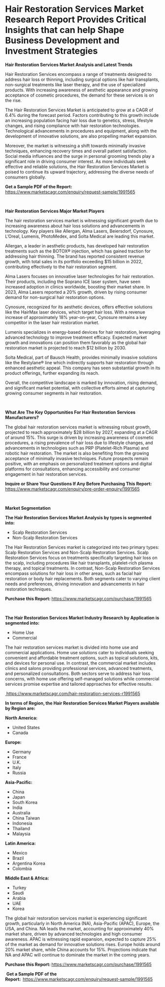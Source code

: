 <p><h1>Hair Restoration Services Market Research Report Provides Critical Insights that can help Shape Business Development and Investment Strategies</h1></p><p><strong>Hair Restoration Services Market Analysis and Latest Trends</strong></p>
<p><p>Hair Restoration Services encompass a range of treatments designed to address hair loss or thinning, including surgical options like hair transplants, non-surgical treatments like laser therapy, and the use of specialized products. With increasing awareness of aesthetic appearance and growing acceptance of cosmetic procedures, the demand for these services is on the rise.</p><p>The Hair Restoration Services Market is anticipated to grow at a CAGR of 6.4% during the forecast period. Factors contributing to this growth include an increasing population facing hair loss due to genetics, stress, lifestyle changes, and rising compliance with hair restoration technologies. Technological advancements in procedures and equipment, along with the development of innovative solutions, are also propelling market expansion.</p><p>Moreover, the market is witnessing a shift towards minimally invasive techniques, enhancing recovery times and overall patient satisfaction. Social media influences and the surge in personal grooming trends play a significant role in driving consumer interest. As more individuals seek effective and reliable solutions, the Hair Restoration Services Market is poised to continue its upward trajectory, addressing the diverse needs of consumers globally.</p></p>
<p><strong>Get a Sample PDF of the Report:&nbsp;</strong> <a href="https://www.marketscagr.com/enquiry/request-sample/1991565?utm_campaign=3358&utm_medium=2&utm_source=Github&utm_content=ia&utm_term=19042025&utm_id=hair-restoration-services">https://www.marketscagr.com/enquiry/request-sample/1991565</a></p>
<p>&nbsp;</p>
<p><strong>Hair Restoration Services Major Market Players</strong></p>
<p><p>The hair restoration services market is witnessing significant growth due to increasing awareness about hair loss solutions and advancements in technology. Key players like Allergan, Alma Lasers, Beiersdorf, Cynosure, L’Oreal, Lumenis, PhotoMedex, and Solta Medical are leading this market. </p><p>Allergan, a leader in aesthetic products, has developed hair restoration treatments such as the BOTOX® injection, which has gained traction for addressing hair thinning. The brand has reported consistent revenue growth, with total sales in its portfolio exceeding $15 billion in 2022, contributing effectively to the hair restoration segment.</p><p>Alma Lasers focuses on innovative laser technologies for hair restoration. Their products, including the Soprano ICE laser system, have seen increased adoption in clinics worldwide, boosting their market share. In 2023, Alma Lasers reported a 20% growth, driven by rising consumer demand for non-surgical hair restoration options.</p><p>Cynosure, recognized for its aesthetic devices, offers effective solutions like the HairMax laser devices, which target hair loss. With a revenue increase of approximately 18% year-on-year, Cynosure remains a key competitor in the laser hair restoration market.</p><p>Lumenis specializes in energy-based devices for hair restoration, leveraging advanced technology to improve treatment efficacy. Expected market growth and innovations can position them favorably as the global hair restoration market is projected to reach $12 billion by 2030.</p><p>Solta Medical, part of Bausch Health, provides minimally invasive solutions like the Restylane® line which indirectly supports hair restoration through enhanced aesthetic appeal. This company has seen substantial growth in its product offerings, further expanding its reach.</p><p>Overall, the competitive landscape is marked by innovation, rising demand, and significant market potential, with collective efforts aimed at capturing growing consumer segments in hair restoration.</p></p>
<p>&nbsp;</p>
<p><strong>What Are The Key Opportunities For Hair Restoration Services Manufacturers?</strong></p>
<p><p>The global hair restoration services market is witnessing robust growth, projected to reach approximately $28 billion by 2027, expanding at a CAGR of around 15%. This surge is driven by increasing awareness of cosmetic procedures, a rising prevalence of hair loss due to lifestyle changes, and advancements in technologies such as PRP (Platelet-Rich Plasma) and robotic hair restoration. The market is also benefiting from the growing acceptance of minimally invasive techniques. Future prospects remain positive, with an emphasis on personalized treatment options and digital platforms for consultations, enhancing accessibility and consumer engagement in hair restoration services.</p></p>
<p><strong>Inquire or Share Your Questions If Any Before Purchasing This Report:</strong> <a href="https://www.marketscagr.com/enquiry/pre-order-enquiry/1991565?utm_campaign=3358&utm_medium=2&utm_source=Github&utm_content=ia&utm_term=19042025&utm_id=hair-restoration-services">https://www.marketscagr.com/enquiry/pre-order-enquiry/1991565</a></p>
<p>&nbsp;</p>
<p><strong>Market Segmentation</strong></p>
<p><strong>The Hair Restoration Services Market Analysis by types is segmented into:</strong></p>
<p><ul><li>Scalp Restoration Services</li><li>Non-Scalp Restoration Services</li></ul></p>
<p><p>The Hair Restoration Services market is categorized into two primary types: Scalp Restoration Services and Non-Scalp Restoration Services. Scalp Restoration Services focus on treatments specifically targeting hair loss on the scalp, including procedures like hair transplants, platelet-rich plasma therapy, and topical treatments. In contrast, Non-Scalp Restoration Services encompass solutions for hair loss in other areas, such as facial hair restoration or body hair replacements. Both segments cater to varying client needs and preferences, driving innovation and advancements in hair restoration techniques.</p></p>
<p><strong>Purchase this Report:&nbsp;</strong><a href="https://www.marketscagr.com/purchase/1991565?utm_campaign=3358&utm_medium=2&utm_source=Github&utm_content=ia&utm_term=19042025&utm_id=hair-restoration-services">https://www.marketscagr.com/purchase/1991565</a></p>
<p>&nbsp;</p>
<p><strong>The Hair Restoration Services Market Industry Research by Application is segmented into:</strong></p>
<p><ul><li>Home Use</li><li>Commercial</li></ul></p>
<p><p>The hair restoration services market is divided into home use and commercial applications. Home use solutions cater to individuals seeking convenient and affordable treatment options, such as topical solutions, kits, and devices for personal use. In contrast, the commercial market includes clinics and salons providing professional services, advanced treatments, and personalized consultations. Both sectors serve to address hair loss concerns, with home use offering self-managed solutions while commercial services promise expertise and tailored approaches for effective results.</p></p>
<p><a href="https://www.marketscagr.com/hair-restoration-services-r1991565?utm_campaign=3358&utm_medium=2&utm_source=Github&utm_content=ia&utm_term=19042025&utm_id=hair-restoration-services">&nbsp;https://www.marketscagr.com/hair-restoration-services-r1991565</a></p>
<p><strong>In terms of Region, the Hair Restoration Services Market Players available by Region are:</strong></p>
<p>
    <p> <strong> North America: </strong>
        <ul>
            <li>United States</li>
            <li>Canada</li>
        </ul>
        </p> 
    <p> <strong> Europe: </strong>
        <ul>
            <li>Germany</li>
            <li>France</li>
            <li>U.K.</li>
            <li>Italy</li>
            <li>Russia</li>
        </ul>
        </p> 
    <p> <strong> Asia-Pacific: </strong>
        <ul>
            <li>China</li>
            <li>Japan</li>
            <li>South Korea</li>
            <li>India</li>
            <li>Australia</li>
            <li>China Taiwan</li>
            <li>Indonesia</li>
            <li>Thailand</li>
            <li>Malaysia</li>
        </ul>
        </p> 
    <p> <strong> Latin America: </strong>
        <ul>
            <li>Mexico</li>
            <li>Brazil</li>
            <li>Argentina Korea</li>
            <li>Colombia</li>
        </ul>
        </p> 
    <p> <strong> Middle East & Africa: </strong>
        <ul>
            <li>Turkey</li>
            <li>Saudi</li>
            <li>Arabia</li>
            <li>UAE</li>
            <li>Korea</li>
        </ul>
    </p>
    </p>
<p><p>The global hair restoration services market is experiencing significant growth, particularly in North America (NA), Asia-Pacific (APAC), Europe, the USA, and China. NA leads the market, accounting for approximately 40% market share, driven by advanced technologies and high consumer awareness. APAC is witnessing rapid expansion, expected to capture 25% of the market as demand for innovative solutions rises. Europe holds around 20% market share, while China accounts for 15%. Projections indicate that NA and APAC will continue to dominate the market in the coming years.</p></p>
<p><strong>Purchase this Report: </strong><a href="https://www.marketscagr.com/purchase/1991565?utm_campaign=3358&utm_medium=2&utm_source=Github&utm_content=ia&utm_term=19042025&utm_id=hair-restoration-services">https://www.marketscagr.com/purchase/1991565</a></p>
<p>&nbsp;<strong>Get a Sample PDF of the Report:&nbsp;&nbsp;</strong><a href="https://www.marketscagr.com/enquiry/request-sample/1991565?utm_campaign=3358&utm_medium=2&utm_source=Github&utm_content=ia&utm_term=19042025&utm_id=hair-restoration-services">https://www.marketscagr.com/enquiry/request-sample/1991565</a></p>
<p><strong></strong></p>
<p><p></p><p></p><p></p></p>